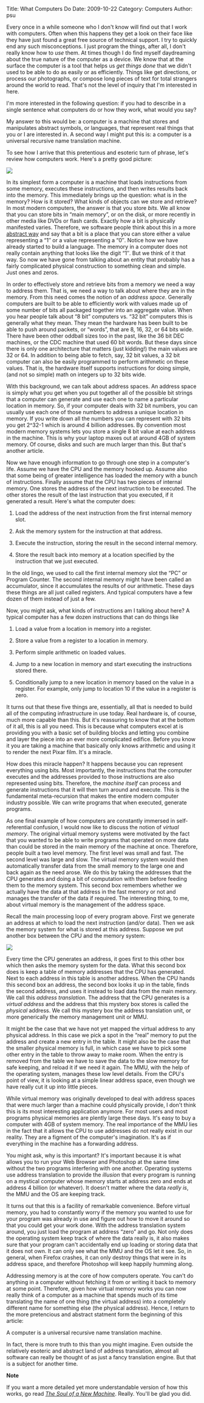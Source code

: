 Title: What Computers Do
Date: 2009-10-22
Category: Computers
Author: psu

Every once in a while someone who I don't know will find out that I work with computers. Often when this happens they get a look on their face like they have just found a great free source of technical support. I try to quickly end any such misconceptions. I just program the things, after all, I don't really know how to <em>use</em> them. At times though I do find myself daydreaming about the true nature of the computer as a device. We know that at the surface the computer is a tool that helps us <em>get things done</em> that we didn't used to be able to do as easily or as efficiently. Things like get directions, or process our photographs, or compose long pieces of text for total strangers around the world to read. That's not the level of inquiry that I'm interested in here.

I'm more interested in the following question: if you had to describe in a single sentence what computers do or how they work, what would you say?<br />
<span id="more-2308"></span>

My answer to this would be: a computer is a machine that stores and manipulates abstract symbols, or languages, that represent real things that you or I are interested in. A second way I might put this is: a computer is a universal recursive name translation machine.

To see how I arrive that this pretentious and esoteric turn of phrase, let's review how computers work. Here's a pretty good picture:

<img src="http://kvdpsu.org/cpu.png"><br />

In its simplest form a computer is a machine that loads instructions from some memory, executes these instructions, and then writes results back into the memory. This immediately brings up the question: what is in the memory? How is it stored? What kinds of objects can we store and retrieve? In most modern computers, the answer is that you store <em>bits</em>. We all know that you can store bits in &#8220;main memory&#8221;, or on the disk, or more recently in other media like DVDs or flash cards. Exactly how a bit is physically manifested varies. Therefore, we software people think about this in a more <a href="http://mutable-states.com/the-abstraction-distraction-part-1.html">abstract way</a> and say that a bit is a place that you can store either a value representing a &#8220;1&#8243; or a value representing a &#8220;0&#8243;. Notice how we have already started to build a language. The memory in a computer does not really contain anything that looks like the digit &#8220;1&#8243;. But we think of it that way. So now we have gone from talking about an entity that probably has a fairly complicated physical construction to something clean and simple. Just ones and zeros.

In order to effectively store and retrieve bits from a memory we need a way to address them. That is, we need a way to talk about where they are in the memory. From this need comes the notion of an <em>address space</em>. Generally computers are built to be able to efficiently work with values made up of some number of bits all packaged together into an aggregate value. When you hear people talk about &#8220;8 bit&#8221; computers vs. &#8220;32 bit&#8221; computers this is generally what they mean. They mean the hardware has been built to be able to push around packets, or &#8220;words&#8221;, that are 8, 16, 32, or 64 bits wide. There have been other oddball sizes too in the past, like the 36 bit DEC machines, or the CDC machine that used 60 bit words. But these days since there is only one architecture that matters (just kidding!) the main values are 32 or 64. In addition to being able to fetch, say, 32 bit values, a 32 bit computer can also be easily programmed to perform arithmetic on these values. That is, the hardware itself supports instructions for doing simple, (and not so simple) math on integers up to 32 bits wide.

With this background, we can talk about address spaces. An address space is simply what you get when you put together all of the possible bit strings that a computer can generate and use each one to name a particular location in memory. So, if your computer deals with 32 bit numbers, you can usually use each one of those numbers to address a unique location in memory. If you write down all the numbers you can represent with 32 bits you get 2^32-1 which is around 4 billion addresses. By convention most modern memory systems lets you store a single 8 bit value at each address in the machine. This is why your laptop maxes out at around 4GB of system memory. Of course, disks and such are much larger than this. But that's another article.

Now we have enough information to go through one step in a computer's life. Assume we have the CPU and the memory hooked up. Assume also that some being of greater intelligence has loaded the memory with a bunch of instructions. Finally assume that the CPU has two pieces of internal memory. One stores the address of the next instruction to be executed. The other stores the result of the last instruction that you executed, if it generated a result. Here's what the computer does:

1. Load the address of the next instruction from the first internal memory slot.

2. Ask the memory system for the instruction at that address.

3. Execute the instruction, storing the result in the second internal memory.

4. Store the result back into memory at a location specified by the instruction that we just executed.

In the old lingo, we used to call the first internal memory slot the &#8220;PC&#8221; or Program Counter. The second internal memory might have been called an accumulator, since it accumulates the results of our arithmetic. These days these things are all just called registers. And typical computers have a few dozen of them instead of just a few.

Now, you  might ask, what kinds of instructions am I talking about here? A typical computer has a few dozen instructions that can do things like

1. Load a value from a location in memory into a register.

2. Store a value from a register to a location in memory.

3. Perform simple arithmetic on loaded values.

4. Jump to a new location in  memory and start executing the instructions stored there.

5. Conditionally jump to a new location in memory based on the value in a register. For example, only jump to location 10 if the value in a register is zero.

It turns out that these five things are, essentially, all that is needed to build all of the computing infrastructure in use today. Real hardware is, of course, much more capable than this. But it's reassuring to know that at the bottom of it all, this is all you need. This is because what computers excel at is providing you with a basic set of building blocks and letting you combine and layer the piece into an ever more complicated edifice. Before you know it you are taking a machine that basically only knows arithmetic and using it to render the next Pixar film. It's a miracle.

How does this miracle happen? It happens because you can represent everything using bits. Most importantly, the instructions that the computer executes and the addresses provided to those instructions are also represented using bits. Therefore, the <em>machine itself</em> can process and generate instructions that it will then turn around and execute. This is the fundamental meta-recursion that makes the entire modern computer industry possible. We can write programs that when executed, generate programs.

As one final example of how computers are constantly immersed in self-referential confusion, I would now like to discuss the notion of <em>virtual memory</em>. The original virtual memory systems were motivated by the fact that you wanted to be able to write programs that operated on more data than could be stored in the main memory of the machine at once. Therefore, people built a two level memory. The first level was small and fast. The second level was large and slow. The virtual memory system would then automatically transfer data from the small memory to the large one and back again as the need arose. We do this by taking the addresses that the CPU generates and doing a bit of computation with them before feeding them to the memory system. This second box remembers whether we actually have the data at that address in the fast memory or not and manages the transfer of the data if required. The interesting thing, to me, about virtual memory is the management of the address space.

Recall the main processing loop of every program above. First we generate an address at which to load the next instruction (and/or data). Then we ask the memory system for what is stored at this address. Suppose we put another box between the CPU and the memory system:

<img src="http://kvdpsu.org/vm.png"><br />

Every time the CPU generates an address, it goes first to this other box which then asks the memory system for the data. What this second box does is keep a table of memory addresses that the CPU has generated. Next to each address in this table is another address. When the CPU hands this second box an address, the second box looks it up in the table, finds the second address, and uses it instead to load data from the main memory. We call this <em>address translation</em>. The address that the CPU generates is a <em>virtual address</em> and the address that this mystery box stores is called the <em>physical</em> address. We call this mystery box the address translation unit, or more generically the memory management unit or MMU.

It might be the case that we have not yet mapped the virtual address to any physical address. In this case we pick a spot in the &#8220;real&#8221; memory to put the address and create a new entry in the table. It might also be the case that the smaller physical memory is full, in which case we have to pick some other entry in the table to throw away to make room. When the entry is removed from the table we have to save the data to the slow memory for safe keeping, and reload it if we need it again. The MMU, with the help of the operating system, manages these low level details. From the CPU's point of view, it is looking at a simple linear address space, even though we have really cut it up into little pieces.

While virtual memory was originally developed to deal with address spaces that were much larger than a machine could physically provide, I don't think this is its most interesting application anymore. For most users and most programs physical memories are plently large these days. It's easy to buy a computer with 4GB of system memory.  The real importance of the MMU lies in the fact that it allows the CPU to use addresses do not really exist in our reality. They are a figment of the computer's imagination. It's as if everything in the machine has a forwarding address.

You might ask, why is this important? It's important because it is what allows you to run your Web Browser and Photoshop at the same time without the two programs interfering with one another. Operating systems use address translation to provide the <em>illusion</em> that every program is running on a mystical computer whose memory starts at address zero and ends at address 4 billion (or whatever). It doesn't matter where the data <em>really is</em>, the MMU and the OS are keeping track.

It turns out that this is a facility of remarkable convenience.  Before virtual memory, you had to constantly worry if the memory you wanted to use for your program was already in use and figure out how to move it around so that you could get your work done. With the address translation system around, you just load the program at address &#8220;zero&#8221; and go. Not only does the operating system keep track of where the data really is, it also makes sure that your program can't accidentally end up loading or storing data that it does not own. It can only see what the MMU and the OS let it see. So, in general, when Firefox crashes, it can only destroy things that were in its address space, and therefore Photoshop will keep happily humming along.

Addressing memory is at the core of how computers operate. You can't do anything in a computer without fetching it from or writing it back to memory at some point. Therefore, given how virtual memory works you can now really think of a computer as a machine that spends much of its time translating the name of one thing (the virtual address) into a completely different name for something else (the physical address). Hence, I return to the more pretencious and abstract statment form the beginning of this article:

A computer is a universal recursive name translation machine.

In fact, there is more truth to this than you  might imagine. Even outside the relatively esoteric and abstract land of address translation, almost all software can really be thought of as just a fancy translation engine. But that is a subject for another time.

<b>Note</b>

If you want a more detailed yet more understandable version of how this works, go read <a href="../../../../2006/06/19/the-soul-of-a-new-machine/index.html"><em>The Soul of a New Machine</em></a>. Really. You'll be glad you did.


